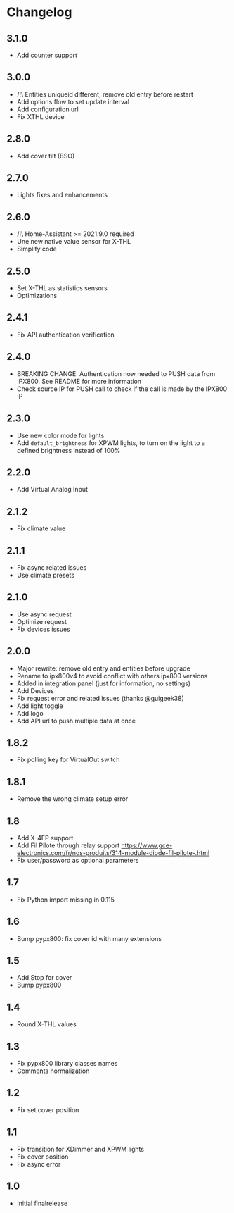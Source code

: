 # Changelog

## 3.1.0

- Add counter support

## 3.0.0

- /!\ Entities uniqueid different, remove old entry before restart
- Add options flow to set update interval
- Add configuration url
- Fix XTHL device

## 2.8.0

- Add cover tilt (BSO)

## 2.7.0

- Lights fixes and enhancements

## 2.6.0

- /!\ Home-Assistant >= 2021.9.0 required
- Une new native value sensor for X-THL
- Simplify code

## 2.5.0

- Set X-THL as statistics sensors
- Optimizations

## 2.4.1

- Fix API authentication verification

## 2.4.0

- BREAKING CHANGE: Authentication now needed to PUSH data from IPX800. See README for more information
- Check source IP for PUSH call to check if the call is made by the IPX800 IP

## 2.3.0

- Use new color mode for lights
- Add `default_brightness` for XPWM lights, to turn on the light to a defined brightness instead of 100%

## 2.2.0

- Add Virtual Analog Input

## 2.1.2

- Fix climate value

## 2.1.1

- Fix async related issues
- Use climate presets

## 2.1.0

- Use async request
- Optimize request
- Fix devices issues

## 2.0.0

- Major rewrite: remove old entry and entities before upgrade
- Rename to ipx800v4 to avoid conflict with others ipx800 versions
- Added in integration panel (just for information, no settings)
- Add Devices
- Fix request error and related issues (thanks @guigeek38)
- Add light toggle
- Add logo
- Add API url to push multiple data at once

## 1.8.2

- Fix polling key for VirtualOut switch

## 1.8.1

- Remove the wrong climate setup error

## 1.8

- Add X-4FP support
- Add Fil Pilote through relay support https://www.gce-electronics.com/fr/nos-produits/314-module-diode-fil-pilote-.html
- Fix user/password as optional parameters

## 1.7

- Fix Python import missing in 0.115

## 1.6

- Bump pypx800: fix cover id with many extensions

## 1.5

- Add Stop for cover
- Bump pypx800

## 1.4

- Round X-THL values

## 1.3

- Fix pypx800 library classes names
- Comments normalization

## 1.2

- Fix set cover position

## 1.1

- Fix transition for XDimmer and XPWM lights
- Fix cover position
- Fix async error

## 1.0

- Initial finalrelease
